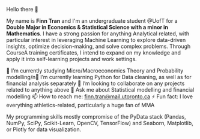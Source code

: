 Hello there 👋

My name is **Finn Tran** and I'm an undergraduate student @UofT for a **Double Major in Economics & Statistical Science with a minor in Mathematics**. I have a strong passion for anything Analytical related, with particular interest in leveraging Machine Learning to explore data-driven insights, optimize decision-making, and solve complex problems. Through CourseA training certificates, I intend to expand on my knowledge and apply it into self-learning projects and work settings.

🔭 I’m currently studying Micro/Macroeconomics Theory and Probability modelling/n🌱 I’m currently learning Python for Data cleaning, as well as for financial analysis separately
👯 I’m looking to collaborate on any projects related to anything above
💬 Ask me about Statistical modelling and financial modelling 
📫 How to reach me: finn.tran@mail.utoronto.ca
⚡ Fun fact: I love everything athletics-related, particularly a huge fan of MMA

My programming skills mostly compromise of the PyData stack (Pandas, NumPy, SciPy, Scikit-Learn, OpenCV, TensorFlow) and Seaborn, Matplotlib, or Plotly for data visualization. 


<!---
finner0203/finner0203 is a ✨ special ✨ repository because its `README.md` (this file) appears on your GitHub profile.
You can click the Preview link to take a look at your changes.
--->
